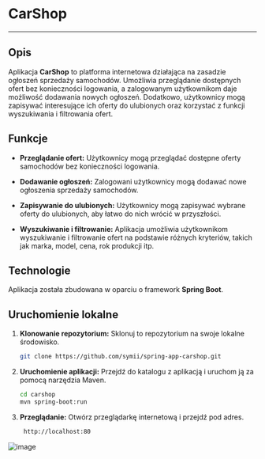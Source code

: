 # CarShop

---

## Opis

Aplikacja **CarShop** to platforma internetowa działająca na zasadzie ogłoszeń sprzedaży samochodów. Umożliwia przeglądanie dostępnych ofert bez konieczności logowania, a zalogowanym użytkownikom daje możliwość dodawania nowych ogłoszeń. Dodatkowo, użytkownicy mogą zapisywać interesujące ich oferty do ulubionych oraz korzystać z funkcji wyszukiwania i filtrowania ofert.

## Funkcje

- **Przeglądanie ofert:** Użytkownicy mogą przeglądać dostępne oferty samochodów bez konieczności logowania.
  
- **Dodawanie ogłoszeń:** Zalogowani użytkownicy mogą dodawać nowe ogłoszenia sprzedaży samochodów.

- **Zapisywanie do ulubionych:** Użytkownicy mogą zapisywać wybrane oferty do ulubionych, aby łatwo do nich wrócić w przyszłości.

- **Wyszukiwanie i filtrowanie:** Aplikacja umożliwia użytkownikom wyszukiwanie i filtrowanie ofert na podstawie różnych kryteriów, takich jak marka, model, cena, rok produkcji itp.

## Technologie

Aplikacja została zbudowana w oparciu o framework **Spring Boot**.

## Uruchomienie lokalne

1. **Klonowanie repozytorium:** Sklonuj to repozytorium na swoje lokalne środowisko.
   ```bash
   git clone https://github.com/symii/spring-app-carshop.git
2. **Uruchomienie aplikacji:** Przejdź do katalogu z aplikacją i uruchom ją za pomocą narzędzia Maven.
    ```bash
    cd carshop
    mvn spring-boot:run
3. **Przeglądanie:** Otwórz przeglądarkę internetową i przejdź pod adres.
    ```bash
     http://localhost:80
![image](https://github.com/Symii/spring-app-carshop/assets/46313859/197bfa75-8582-4bc0-bb5c-5c14d99bdd38)

